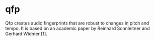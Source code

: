 # qfp
Qfp creates audio fingerprints that are robust to changes in pitch and tempo. It is based on an academic paper by Reinhard Sonnleitner and Gerhard Widmer [1].
